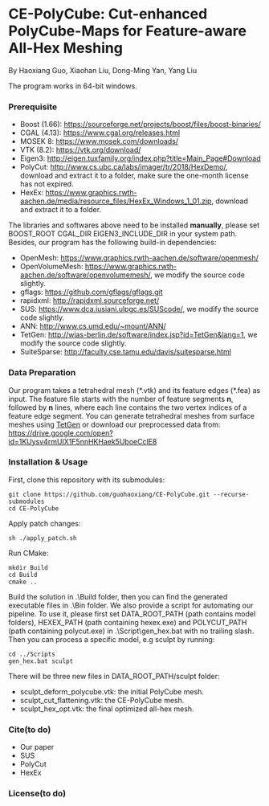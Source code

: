 # CE-PolyCube: Cut-enhanced PolyCube-Maps for Feature-aware All-Hex Meshing
By Haoxiang Guo, Xiaohan Liu, Dong-Ming Yan, Yang Liu

The program works in 64-bit windows.
### Prerequisite
+ Boost (1.66): https://sourceforge.net/projects/boost/files/boost-binaries/
+ CGAL (4.13): https://www.cgal.org/releases.html
+ MOSEK 8: https://www.mosek.com/downloads/
+ VTK (8.2): https://vtk.org/download/
+ Eigen3: http://eigen.tuxfamily.org/index.php?title=Main_Page#Download
+ PolyCut: http://www.cs.ubc.ca/labs/imager/tr/2018/HexDemo/, download and extract it to a folder, make sure the one-month license has not expired.
+ HexEx: https://www.graphics.rwth-aachen.de/media/resource_files/HexEx_Windows_1_01.zip, download and extract it to a folder.

The libraries and softwares above need to be installed **manually**, please set BOOST_ROOT CGAL_DIR EIGEN3_INCLUDE_DIR in your system path. Besides, our program has the following build-in dependencies:
+ OpenMesh: https://www.graphics.rwth-aachen.de/software/openmesh/
+ OpenVolumeMesh: https://www.graphics.rwth-aachen.de/software/openvolumemesh/, we modify the source code slightly.
+ gflags: https://github.com/gflags/gflags.git
+ rapidxml: http://rapidxml.sourceforge.net/
+ SUS: https://www.dca.iusiani.ulpgc.es/SUScode/, we modify the source code slightly.
+ ANN: http://www.cs.umd.edu/~mount/ANN/
+ TetGen: http://wias-berlin.de/software/index.jsp?id=TetGen&lang=1, we modify the source code slightly.
+ SuiteSparse: http://faculty.cse.tamu.edu/davis/suitesparse.html

### Data Preparation
Our program takes a tetrahedral mesh (\*.vtk) and its feature edges (\*.fea) as input.  The feature file starts with the number of feature segments **n**, followed by **n** lines, where each line contains the two vertex indices of a feature edge segment. You can generate tetrahedral meshes from surface meshes using [TetGen](http://wias-berlin.de/software/index.jsp?id=TetGen&lang=1) or download our preprocessed data from: https://drive.google.com/open?id=1KUysv4rmUIX1F5nnHKHaek5UboeCclE8

### Installation & Usage
First, clone this repository with its submodules:
```
git clone https://github.com/guohaoxiang/CE-PolyCube.git --recurse-submodules
cd CE-PolyCube
```
Apply patch changes:
```
sh ./apply_patch.sh
```
Run CMake:
```
mkdir Build
cd Build
cmake ..
```
Build the solution in .\Build folder, then you can find the generated executable files in .\Bin folder.
We also provide a script for automating our pipeline. To use it, please first set DATA_ROOT_PATH (path contains model folders), HEXEX_PATH (path containing hexex.exe) and POLYCUT_PATH (path containing polycut.exe) in .\Script\gen_hex.bat with no trailing slash. Then you can process a specific model, e.g sculpt by running:
```
cd ../Scripts
gen_hex.bat sculpt
```
There will be three new files in DATA_ROOT_PATH/sculpt folder:
+ sculpt_deform_polycube.vtk: the initial PolyCube mesh.
+ sculpt_cut_flattening.vtk: the CE-PolyCube mesh.
+ sculpt_hex_opt.vtk: the final optimized all-hex mesh.

### Cite(to do)
+ Our paper
+ SUS
+ PolyCut
+ HexEx

### License(to do)

